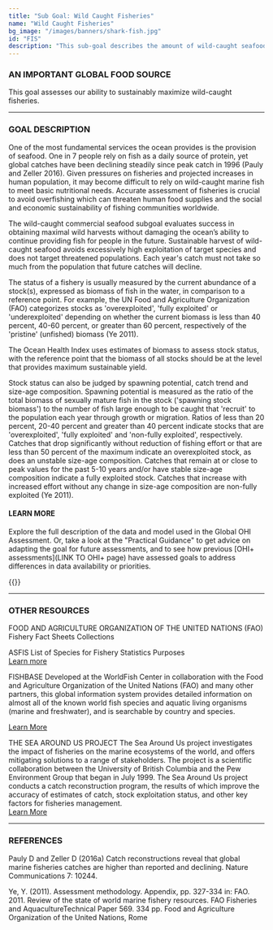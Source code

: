 ```yaml
---
title: "Sub Goal: Wild Caught Fisheries"
name: "Wild Caught Fisheries"
bg_image: "/images/banners/shark-fish.jpg"
id: "FIS"
description: "This sub-goal describes the amount of wild-caught seafood harvested and its sustainability for human consumption. "
---
```


### AN IMPORTANT GLOBAL FOOD SOURCE
This goal assesses our ability to sustainably maximize wild-caught fisheries.


----

### GOAL DESCRIPTION
One of the most fundamental services the ocean provides is the provision of seafood. One in 7 people rely on fish as a daily source of protein, yet global catches have been declining steadily since peak catch in 1996 (Pauly and Zeller 2016). Given pressures on fisheries and projected increases in human population, it may become difficult to rely on wild-caught marine fish to meet basic nutritional needs. Accurate assessment of fisheries is crucial to avoid overfishing which can threaten human food supplies and the social and economic sustainability of fishing communities worldwide. 


The wild-caught commercial seafood subgoal evaluates success in obtaining maximal wild harvests without damaging the ocean’s ability to continue providing fish for people in the future. Sustainable harvest of wild-caught seafood avoids excessively high exploitation of target species and does not target threatened populations. Each year's catch must not take so much from the population that future catches will decline.

The status of a fishery is usually measured by the current abundance of a stock(s), expressed as biomass of fish in the water, in comparison to a reference point.  For example, the UN Food and Agriculture Organization (FAO) categorizes stocks as 'overexploited', 'fully exploited' or 'underexploited' depending on whether the current biomass is less than 40 percent, 40-60 percent, or greater than 60 percent, respectively of the 'pristine' (unfished) biomass (Ye 2011). 

The Ocean Health Index uses estimates of biomass to assess stock status, with the reference point that the biomass of all stocks should be at the level that provides maximum sustainable yield. 

Stock status can also be judged by spawning potential, catch trend and size-age composition. Spawning potential is measured as the ratio of the total biomass of sexually mature fish in the stock  ('spawning stock biomass') to the number of fish large enough to be caught that 'recruit' to the population each year through growth or migration. Ratios of less than 20 percent, 20-40 percent and greater than 40 percent indicate stocks that are 'overexploited', 'fully exploited' and 'non-fully exploited', respectively. Catches that drop significantly without reduction of fishing effort or that are less than 50 percent of the maximum indicate an overexploited stock, as does an unstable size-age composition. Catches that remain at or close to peak values for the past 5-10 years and/or have stable size-age composition indicate a fully exploited stock. Catches that  increase with increased effort without any change in size-age composition are non-fully exploited (Ye 2011). 


#### LEARN MORE
Explore the full description of the data and model used in the Global OHI Assessment. Or, take a look at the "Practical Guidance" to get advice on adapting the goal for future assessments, and to see how previous [OHI+ assessments](LINK TO OHI+ page) have assessed goals to address differences in data availability or priorities.

{{<buttons left_text="OHI Model" left_link="https://ohi-science.org/ohiprep_v2020/globalprep/methods_doc/v2020/Supplement.html#661_fisheries_(subgoal_of_food_provision)" right_text="Practical Guidance" right_link="/goals/guidance/wild-caught-fisheries" left_icon="/images/misc/microscope-icon.svg" right_icon="/images/misc/directions-icon.svg">}}

----

### OTHER RESOURCES
FOOD AND AGRICULTURE ORGANIZATION OF THE UNITED NATIONS (FAO)
Fishery Fact Sheets Collections 

ASFIS List of Species for Fishery Statistics Purposes     
[Learn more](http://www.fao.org/fishery/collection/asfis/en)

FISHBASE
Developed at the WorldFish Center in collaboration with the Food and Agriculture Organization of the United Nations (FAO) and many other partners, this global information system provides detailed information on almost all of the known world fish species and aquatic living organisms (marine and freshwater), and is searchable by country and species.  

[Learn More](https://www.fishbase.in/home.htm) 

THE SEA AROUND US PROJECT 
The Sea Around Us project investigates the impact of fisheries on the marine ecosystems of the world, and offers mitigating solutions to a range of stakeholders. The project is a scientific collaboration between the University of British Columbia and the Pew Environment Group that began in July 1999. The Sea Around Us  project conducts a catch reconstruction program, the results of which improve the accuracy of estimates of catch, stock exploitation status, and other key factors for fisheries management.  
[Learn More](http://www.seaaroundus.org/articles/)

----

### REFERENCES
Pauly D and Zeller D (2016a) Catch reconstructions reveal that global marine fisheries catches are higher than reported and declining. Nature Communications 7: 10244.

Ye, Y. (2011). Assessment methodology. Appendix, pp. 327-334 in: FAO. 2011. Review of the state of world marine fishery resources. FAO Fisheries and AquacultureTechnical Paper 569. 334 pp. Food and Agriculture Organization of the United Nations, Rome   